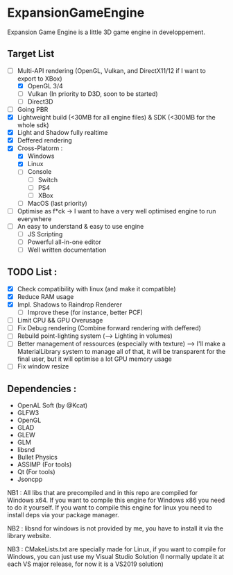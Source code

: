 # ExpansionGameEngine

Expansion Game Engine is a little 3D game engine in developpement.

## Target List
 - [ ] Multi-API rendering (OpenGL, Vulkan, and DirectX11/12 if I want to export to XBox)
   - [x] OpenGL 3/4
   - [ ] Vulkan (In priority to D3D, soon to be started)
   - [ ] Direct3D
 - [ ] Going PBR
 - [x] Lightweight build (<30MB for all engine files) & SDK (<300MB for the whole sdk)
 - [x] Light and Shadow fully realtime
 - [x] Deffered rendering
 - [x] Cross-Platorm :
   - [x] Windows
   - [x] Linux
   - [ ] Console
     - [ ] Switch
     - [ ] PS4
     - [ ] XBox
   - [ ] MacOS (last priority)
 - [ ] Optimise as f\*ck -> I want to have a very well optimised engine to run everywhere
 - [ ] An easy to understand & easy to use engine
     - [ ] JS Scripting
     - [ ] Powerful all-in-one editor
     - [ ] Well written documentation

## TODO List :

 - [x] Check compatibility with linux (and make it compatible)
 - [x] Reduce RAM usage
 - [x] Impl. Shadows to Raindrop Renderer
   - [ ] Improve these (for instance, better PCF)
 - [ ] Limit CPU && GPU Overusage
 - [ ] Fix Debug rendering (Combine forward rendering with deffered)
 - [ ] Rebuild point-lighting system (--> Lighting in volumes)
 - [ ] Better management of ressources (especially with texture) --> I'll make a MaterialLibrary system to manage all of that, it will be transparent for the final user, but it will optimise a lot GPU memory usage
 - [ ] Fix window resize
 
## Dependencies :
  - OpenAL Soft (by @Kcat)
  - GLFW3
  - OpenGL
  - GLAD
  - GLEW
  - GLM
  - libsnd
  - Bullet Physics
  - ASSIMP (For tools)
  - Qt (For tools)
  - Jsoncpp
 
 NB1 : All libs that are precompiled and in this repo are compiled for Windows x64. If you want to compile this engine for Windows x86 you need to do it yourself. If you want to compile this engine for linux you need to install deps via your package manager.
 
 NB2 : libsnd for windows is not provided by me, you have to install it via the library website.
 
 NB3 : CMakeLists.txt are specially made for Linux, if you want to compile for Windows, you can just use my Visual Studio Solution (I normally update it at each VS major release, for now it is a VS2019 solution)
